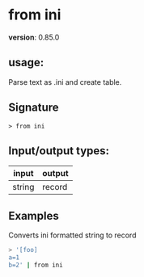 # from ini

**version**: 0.85.0

## **usage**:

Parse text as .ini and create table.

## Signature

`> from ini `

## Input/output types:

| input  | output |
| ------ | ------ |
| string | record |

## Examples

Converts ini formatted string to record

```bash
> '[foo]
a=1
b=2' | from ini
```
